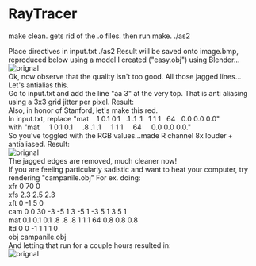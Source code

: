 # RayTracer

make clean. gets rid of the .o files. 
then run make.
./as2

Place directives in input.txt
./as2
Result will be saved onto image.bmp, reproduced below using a model I created ("easy.obj") using Blender...
<br>
<img src="https://dl.dropboxusercontent.com/u/105935968/raytracerImages/first.jpg" alt="orignal"> 
<br>
Ok, now observe that the quality isn't too good. All those jagged lines... Let's antialias this.
<br>
Go to input.txt and add the line "aa 3" at the very top. That is anti aliasing using a 3x3 grid jitter per pixel. Result:
<br>
Also, in honor of Stanford, let's make this red.
<br>
In input.txt, replace "mat &nbsp;&nbsp;&nbsp;1 0.1 0.1&nbsp;&nbsp;&nbsp;.1 .1 .1&nbsp;&nbsp;&nbsp;1 1 1&nbsp;&nbsp;&nbsp;64&nbsp;&nbsp;&nbsp;0.0 0.0 0.0"
<br>
with "mat &nbsp;&nbsp;&nbsp;  1 0.1 0.1 &nbsp;&nbsp;&nbsp;     .8 .1 .1   &nbsp;&nbsp;&nbsp;   1 1 1  &nbsp;&nbsp;&nbsp;   64   &nbsp;&nbsp;&nbsp;  0.0 0.0 0.0."
<br>
So you've toggled with the RGB values...made R channel 8x louder + antialiased. Result:
<br>
<img src="https://dl.dropboxusercontent.com/u/105935968/raytracerImages/scene.jpg" alt="orignal"> 
<br>
The jagged edges are removed, much cleaner now!
<br>
If you are feeling particularly sadistic and want to heat your computer, try rendering "campanile.obj"
For ex. doing: <br>
xfr 0 70 0<br>
xfs 2.3 2.5 2.3<br>
xft 0 -1.5 0<br>
cam   0 0 30 -3 -5 1 3 -5 1 -3 5 1 3 5 1<br>
mat   0.1 0.1 0.1   .8 .8 .8   1 1 1   64   0.8 0.8 0.8<br>
ltd   0 0 -1  1 1 1    0<br>
obj campanile.obj<br>
And letting that run for a couple hours resulted in: <br>
<img src="https://dl.dropboxusercontent.com/u/105935968/raytracerImages/Campanile.png" alt="orignal"> 
